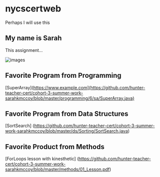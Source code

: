 # nycscertweb
Perhaps I will use this
## My name is Sarah
This assignment...


![images](https://user-images.githubusercontent.com/96992739/180505492-78828479-edde-4002-99ae-91987b76c260.jpeg)

## Favorite Program from Programming
[SuperArray](https://www.example.com](https://github.com/hunter-teacher-cert/cohort-3-summer-work-sarahkmccoy/blob/master/programming/6/sa/SuperArray.java)

## Favorite Program from Data Structures
[SortSearch] (https://github.com/hunter-teacher-cert/cohort-3-summer-work-sarahkmccoy/blob/master/ds/Sorting/SortSearch.java)

## Favorite Product from Methods
[ForLoops lesson with kinesthetic] (https://github.com/hunter-teacher-cert/cohort-3-summer-work-sarahkmccoy/blob/master/methods/01_Lesson.pdf)
